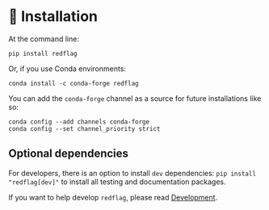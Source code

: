 # 🚩 Installation

At the command line:

```shell
pip install redflag
```

Or, if you use Conda environments:

```shell
conda install -c conda-forge redflag
```

You can add the `conda-forge` channel as a source for future installations like so:

```shell
conda config --add channels conda-forge
conda config --set channel_priority strict
```


## Optional dependencies

For developers, there is an option to install `dev` dependencies: `pip install "redflag[dev]"` to install all testing and documentation packages.

If you want to help develop `redflag`, please read [Development](development.md).
